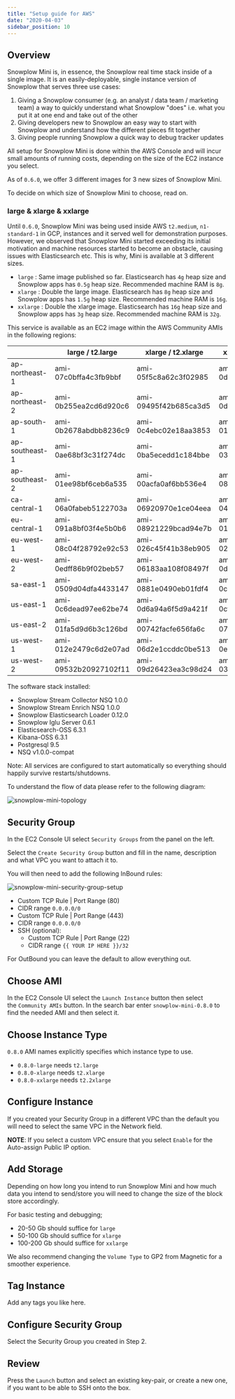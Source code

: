 ```yaml
---
title: "Setup guide for AWS"
date: "2020-04-03"
sidebar_position: 10
---
```


## Overview

Snowplow Mini is, in essence, the Snowplow real time stack inside of a single image. It is an easily-deployable, single instance version of Snowplow that serves three use cases:

1. Giving a Snowplow consumer (e.g. an analyst / data team / marketing team) a way to quickly understand what Snowplow "does" i.e. what you put it at one end and take out of the other
2. Giving developers new to Snowplow an easy way to start with Snowplow and understand how the different pieces fit together
3. Giving people running Snowplow a quick way to debug tracker updates

All setup for Snowplow Mini is done within the AWS Console and will incur small amounts of running costs, depending on the size of the EC2 instance you select.

As of `0.6.0`, we offer 3 different images for 3 new sizes of Snowplow Mini.

To decide on which size of Snowplow Mini to choose, read on.

### [](https://github.com/snowplow/snowplow-mini/wiki/Setup-guide-AWS#large--xlarge--xxlarge)large & xlarge & xxlarge

Until `0.6.0`, Snowplow Mini was being used inside AWS `t2.medium`, `n1-standard-1` in GCP, instances and it served well for demonstration purposes. However, we observed that Snowplow Mini started exceeding its initial motivation and machine resources started to become an obstacle, causing issues with Elasticsearch etc. This is why, Mini is available at 3 different sizes.

- `large` : Same image published so far. Elasticsearch has `4g` heap size and Snowplow apps has `0.5g` heap size. Recommended machine RAM is `8g`.
- `xlarge` : Double the large image. Elasticsearch has `8g` heap size and Snowplow apps has `1.5g` heap size. Recommended machine RAM is `16g`.
- `xxlarge` : Double the xlarge image. Elasticsearch has `16g` heap size and Snowplow apps has `3g` heap size. Recommended machine RAM is `32g`.

This service is available as an EC2 image within the AWS Community AMIs in the following regions:

|                | large / t2.large      | xlarge / t2.xlarge    | xxlarge / t2.xxlarge  |
| -------------- | --------------------- | --------------------- | --------------------- |
| ap-northeast-1 | ami-07c0bffa4c3fb9bbf | ami-05f5c8a62c3f02985 | ami-0df9563f5866aa273 |
| ap-northeast-2 | ami-0b255ea2cd6d920c6 | ami-09495f42b685ca3d5 | ami-0ddad461c211a0583 |
| ap-south-1     | ami-0b2678abdbb8236c9 | ami-0c4ebc02e18aa3853 | ami-01b7f19d176b93332 |
| ap-southeast-1 | ami-0ae68bf3c31f274dc | ami-0ba5ecedd1c184bbe | ami-032f7b6ac10b3364c |
| ap-southeast-2 | ami-01ee98bf6ceb6a535 | ami-00acfa0af6bb536e4 | ami-08900acd0362ff596 |
| ca-central-1   | ami-06a0fabeb5122703a | ami-06920970e1ce04eea | ami-04a81a31c0dfcb73d |
| eu-central-1   | ami-091a8bf03f4e5b0b6 | ami-08921229bcad94e7b | ami-0184fcefb1c17aaab |
| eu-west-1      | ami-08c04f28792e92c53 | ami-026c45f41b38eb905 | ami-02d5feffe753f72ed |
| eu-west-2      | ami-0edff86b9f02beb57 | ami-06183aa108f08497f | ami-0d3ab77d06437f29b |
| sa-east-1      | ami-0509d04dfa4433147 | ami-0881e0490eb01fdf4 | ami-0c55b5a497eacb635 |
| us-east-1      | ami-0c6dead97ee62be74 | ami-0d6a94a6f5d9a421f | ami-0cf0138d9e7b884a7 |
| us-east-2      | ami-01fa5d9d6b3c126bd | ami-00742facfe656fa6c | ami-07fffab9bb4ded439 |
| us-west-1      | ami-012e2479c6d2e07ad | ami-06d2e1ccddc0be513 | ami-0e13f83e3369c07c5 |
| us-west-2      | ami-09532b20927102f11 | ami-09d26423ea3c98d24 | ami-0399692a82ff53f56 |

The software stack installed:

- Snowplow Stream Collector NSQ 1.0.0
- Snowplow Stream Enrich NSQ 1.0.0
- Snowplow Elasticsearch Loader 0.12.0
- Snowplow Iglu Server 0.6.1
- Elasticsearch-OSS 6.3.1
- Kibana-OSS 6.3.1
- Postgresql 9.5
- NSQ v1.0.0-compat

Note: All services are configured to start automatically so everything should happily survive restarts/shutdowns.

To understand the flow of data please refer to the following diagram:

![snowplow-mini-topology](images/snowplow-mini-topology.jpg)

## Security Group

In the EC2 Console UI select `Security Groups` from the panel on the left.

Select the `Create Security Group` button and fill in the name, description and what VPC you want to attach it to.

You will then need to add the following InBound rules:

![snowplow-mini-security-group-setup](images/security-groups-setup.png)

- Custom TCP Rule | Port Range (80)
- CIDR range `0.0.0.0/0`
- Custom TCP Rule | Port Range (443)
- CIDR range `0.0.0.0/0`
- SSH (optional):
  - Custom TCP Rule | Port Range (22)
  - CIDR range `{{ YOUR IP HERE }}/32`

For OutBound you can leave the default to allow everything out.

## Choose AMI

In the EC2 Console UI select the `Launch Instance` button then select the `Community AMIs` button. In the search bar enter `snowplow-mini-0.8.0` to find the needed AMI and then select it.

## Choose Instance Type

`0.8.0` AMI names explicitly specifies which instance type to use.

- `0.8.0-large` needs `t2.large`
- `0.8.0-xlarge` needs `t2.xlarge`
- `0.8.0-xxlarge` needs `t2.2xlarge`

## Configure Instance

If you created your Security Group in a different VPC than the default you will need to select the same VPC in the Network field.

**NOTE**: If you select a custom VPC ensure that you select `Enable` for the Auto-assign Public IP option.

## Add Storage

Depending on how long you intend to run Snowplow Mini and how much data you intend to send/store you will need to change the size of the block store accordingly.

For basic testing and debugging;

- 20-50 Gb should suffice for `large`
- 50-100 Gb should suffice for `xlarge`
- 100-200 Gb should suffice for `xxlarge`

We also recommend changing the `Volume Type` to GP2 from Magnetic for a smoother experience.

## Tag Instance

Add any tags you like here.

## Configure Security Group

Select the Security Group you created in Step 2.

## Review

Press the `Launch` button and select an existing key-pair, or create a new one, if you want to be able to SSH onto the box.
